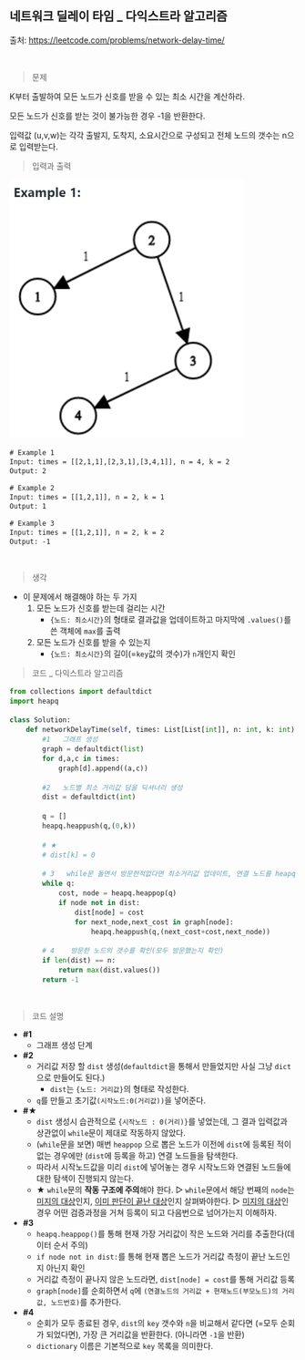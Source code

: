 ## 네트워크 딜레이 타임 _ 다익스트라 알고리즘

출처: https://leetcode.com/problems/network-delay-time/

​    

> 문제

K부터 출발하여 모든 노드가 신호를 받을 수 있는 최소 시간을 계산하라.

모든 노드가 신호를 받는 것이 불가능한 경우 -1을 반환한다.

입력값 (u,v,w)는 각각 출발지, 도착지, 소요시간으로 구성되고 전체 노드의 갯수는 n으로 입력받는다.   



> 입력과 출력

![image-20210217111519126](40.Network_Delay_Time.assets/image-20210217111519126.png)



```
# Example 1
Input: times = [[2,1,1],[2,3,1],[3,4,1]], n = 4, k = 2
Output: 2
```

```
# Example 2
Input: times = [[1,2,1]], n = 2, k = 1
Output: 1
```

```
# Example 3
Input: times = [[1,2,1]], n = 2, k = 2
Output: -1
```

​    

> 생각

* 이 문제에서 해결해야 하는 두 가지
  1. 모든 노드가 신호를 받는데 걸리는 시간
     * `{노드: 최소시간}`의 형태로 결과값을 업데이트하고 마지막에 `.values()`를 쓴 객체에 `max`를 출력
  2. 모든 노드가 신호를 받을 수 있는지
     * `{노드: 최소시간}`의 길이(=`key`값의 갯수)가 `n`개인지 확인





> 코드 _ 다익스트라 알고리즘

```python
from collections import defaultdict
import heapq

class Solution:
    def networkDelayTime(self, times: List[List[int]], n: int, k: int) -> int:
        #1   그래프 생성
        graph = defaultdict(list)
        for d,a,c in times:
            graph[d].append((a,c))
        
        #2   노드별 최소 거리값 담을 딕셔너리 생성
        dist = defaultdict(int)

        q = []
        heapq.heappush(q,(0,k))
        
        # ★
        # dist[k] = 0
        
        # 3   while문 돌면서 방문한적없다면 최소거리값 업데이트, 연결 노드를 heapq에 추가
        while q:
            cost, node = heapq.heappop(q)
            if node not in dist:
                dist[node] = cost
                for next_node,next_cost in graph[node]:
                    heapq.heappush(q,(next_cost+cost,next_node))
                    
        # 4    방문한 노드의 갯수를 확인(모두 방문했는지 확인)
        if len(dist) == n:
            return max(dist.values())
        return -1
```

​    

> 코드 설명

* **#1**
  * 그래프 생성 단계
* **#2**
  * 거리값 저장 할 `dist` 생성(`defaultdict`을 통해서 만들었지만 사실 그냥 `dict`으로 만들어도 된다.)
    * `dist`는 `{노드: 거리값}`의 형태로 작성한다.
  * `q`를 만들고 초기값`(시작노드:0(거리값))`을 넣어준다.
* **#★**
  * `dist` 생성시 습관적으로 `{시작노드 : 0(거리)}`를 넣었는데, 그 결과 입력값과 상관없이 `while`문이 
    제대로 작동하지 않았다.
  * (`while`문을 보면) 매번 `heappop` 으로 뽑은 노드가 이전에 `dist`에 등록된 적이 없는 경우에만 
    (`dist`에 등록을 하고) 연결 노드들을 탐색한다. 
  * 따라서 시작노드값을 미리 `dist`에 넣어놓는 경우 시작노드와 연결된 노드들에 대한 탐색이 진행되지 
    않는다.
  * ★ `while`문의 **작동 구조에 주의**해야 한다. 
    ▷ `while`문에서 해당 번째의 `node`는 <u>미지의 대상</u>인지, <u>이미 판단이 끝난 대상</u>인지 살펴봐야한다.
    ▷ <u>미지의 대상</u>인 경우 어떤 검증과정을 거쳐 등록이 되고 다음번으로 넘어가는지 이해하자.
* **#3**
  * `heapq.heappop()`를 통해 현재 가장 거리값이 작은 노드와 거리를 추출한다(데이터 순서 주의)
  * `if node not in dist:`를 통해 현재 뽑은 노드가 거리값 측정이 끝난 노드인지 아닌지 확인
  * 거리값 측정이 끝나지 않은 노드라면, `dist[node] = cost`를 통해 거리값 등록
  * `graph[node]`를 순회하면서 `q`에 `(연결노드의 거리값 + 현재노드(부모노드)의 거리값, 노드번호)`를 
    추가한다. 
* **#4**
  * 순회가 모두 종료된 경우, `dist`의 `key` 갯수와 `n`을 비교해서 같다면 (=모두 순회가 되었다면), 
    가장 큰 거리값을 반환한다. (아니라면 `-1`을 반환)
  * `dictionary` 이름은 기본적으로 `key` 목록을 의미한다.